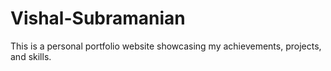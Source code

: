 # Vishal-Subramanian

This is a personal portfolio website showcasing my achievements, projects, and skills.
